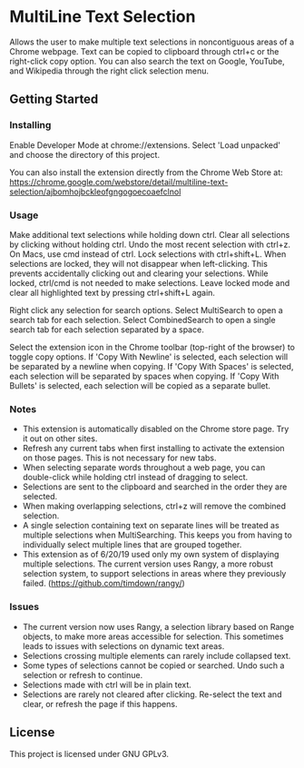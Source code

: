 # MultiLine Text Selection
Allows the user to make multiple text selections in noncontiguous areas of a Chrome webpage. Text can be copied to clipboard through ctrl+c or the right-click copy option.
You can also search the text on Google, YouTube, and Wikipedia through the right click selection menu.

## Getting Started

### Installing
Enable Developer Mode at chrome://extensions. Select 'Load unpacked' and choose the directory of this project. 

You can also install the extension directly from the Chrome Web Store at: https://chrome.google.com/webstore/detail/multiline-text-selection/ajbomhojbckleofgngogoecoaefclnol

### Usage
Make additional text selections while holding down ctrl. Clear all selections by clicking without holding ctrl. Undo the most recent selection with ctrl+z. On Macs, use cmd instead of ctrl. Lock selections with ctrl+shift+L. When selections are locked, they will not disappear when left-clicking. This prevents accidentally clicking out and clearing your selections. While locked, ctrl/cmd is not needed to make selections. Leave locked mode and clear all highlighted text by pressing ctrl+shift+L again.

Right click any selection for search options.
Select MultiSearch to open a search tab for each selection.
Select CombinedSearch to open a single search tab for each selection separated by a space.

Select the extension icon in the Chrome toolbar (top-right of the browser) to toggle copy options.
If 'Copy With Newline' is selected, each selection will be separated by a newline when copying.
If 'Copy With Spaces' is selected, each selection will be separated by spaces when copying.
If 'Copy With Bullets' is selected, each selection will be copied as a separate bullet.

### Notes
- This extension is automatically disabled on the Chrome store page. Try it out on other sites.
- Refresh any current tabs when first installing to activate the extension on those pages. This is not necessary for new tabs.
- When selecting separate words throughout a web page, you can double-click while holding ctrl instead of dragging to select.
- Selections are sent to the clipboard and searched in the order they are selected.
- When making overlapping selections, ctrl+z will remove the combined selection.
- A single selection containing text on separate lines will be treated as multiple selections when MultiSearching. This keeps you from having to individually select multiple lines that are grouped together.
- This extension as of 6/20/19 used only my own system of displaying multiple selections. The current version uses Rangy, a more robust selection system, to support selections in areas where they previously failed. (https://github.com/timdown/rangy/)


### Issues
- The current version now uses Rangy, a selection library based on Range objects, to make more areas accessible for selection. This sometimes leads to issues with selections on dynamic text areas. 
- Selections crossing multiple elements can rarely include collapsed text.
- Some types of selections cannot be copied or searched. Undo such a selection or refresh to continue.
- Selections made with ctrl will be in plain text.
- Selections are rarely not cleared after clicking. Re-select the text and clear, or refresh the page if this happens.

## License
This project is licensed under GNU GPLv3.
